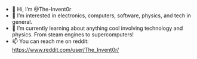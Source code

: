 - 👋 Hi, I’m @The-Invent0r
- 👀 I’m interested in electronics, computers, software, physics, and tech in general.
- 🌱 I’m currently learning about anything cool involving technology and physics. From steam engines to supercomputers!
- 📫 You can reach me on reddit: https://www.reddit.com/user/The_Invent0r/
     
<!---
The-Invent0r/The-Invent0r is a ✨ special ✨ repository because its `README.md` (this file) appears on your GitHub profile.
You can click the Preview link to take a look at your changes.
--->
